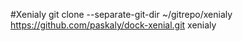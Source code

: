 #Xenialy
git clone --separate-git-dir ~/gitrepo/xenialy https://github.com/paskaly/dock-xenial.git xenialy
